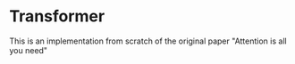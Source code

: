# Transformer
This is an implementation from scratch of the original paper "Attention is all you need"
